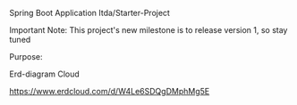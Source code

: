 Spring Boot Application Itda/Starter-ProjectImportant Note: This project's new milestone is to release version 1, so stay tunedPurpose:Erd-diagram Cloudhttps://www.erdcloud.com/d/W4Le6SDQgDMphMg5E 